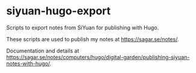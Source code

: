# siyuan-hugo-export

Scripts to export notes from SiYuan for publishing with Hugo.

These scripts are used to publish my notes at https://sagar.se/notes/.

Documentation and details at https://sagar.se/notes/computers/hugo/digital-garden/publishing-siyuan-notes-with-hugo/.
